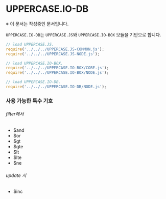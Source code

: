 # UPPERCASE.IO-DB
※ 이 문서는 작성중인 문서입니다.

`UPPERCASE.IO-DB`는 `UPPERCASE.JS`와 `UPPERCASE.IO-BOX` 모듈을 기반으로 합니다.

```javascript
// load UPPERCASE.JS.
require('../../../UPPERCASE.JS-COMMON.js');
require('../../../UPPERCASE.JS-NODE.js');

// load UPPERCASE.IO-BOX.
require('../../../UPPERCASE.IO-BOX/CORE.js');
require('../../../UPPERCASE.IO-BOX/NODE.js');

// load UPPERCASE.IO-DB.
require('../../../UPPERCASE.IO-DB/NODE.js');
```

### 사용 가능한 특수 기호

###### filter에서
* $and
* $or
* $gt
* $gte
* $lt
* $lte
* $ne

###### update 시
* $inc